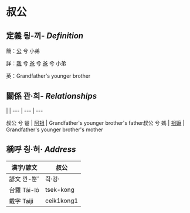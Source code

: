 # 叔公
## 定義 딍-끼- _Definition_
簡：[公](member8.md) 兮 小弟

詳：[我](member1.md) 兮 [爸](member2.md) 兮 [爸](member8.md) 兮 小弟

英：Grandfather's younger brother

## 關係 관·희- _Relationships_

 | | 
--- | --- | --- 


叔公 兮 爸 | [阿祖](member29.md) | Grandfather's younger brother's father叔公 兮 媽 | [祖嫲](member30.md) | Grandfather's younger brother's mother

## 稱呼 칑·허· _Address_

漢字/諺文 | 叔公
--- | ---
諺文 깐-뿐ˆ | 즥·겅·
台羅 Tâi-lô | tsek-kong
戴字 Taiji | ceik1kong1



